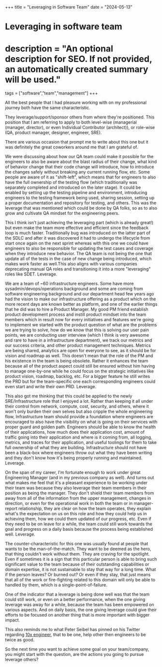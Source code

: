 +++
title = "Leveraging in Software Team"
date = "2024-05-13"

#
# Leveraging in software team
#
# description = "An optional description for SEO. If not provided, an automatically created summary will be used."

tags = ["software","team","management"]
+++

All the best people that I had pleasure working with on my professional journey both have the same characteristic. 

They leverage/support/sponsor others from where they're positioned. This position that I am referring to apply to both level-wise (managerial (manager, director), or even Individual Contributor (architect)), or role-wise (QA, product manager, designer, engineer, SRE). 

There are various occasion that prompt me to write about this one but it was definitely the great coworkers around me that I am grateful of.

We were discussing about how our QA team could make it possible for the engineers to also be aware about the blast radius of their change, what kind of behavior change that their code change will introduce, how to introduce the changes safely without breaking any current running flow, etc. Some people are aware of it as "shift-left", which means that for engineers to also have the full ownership of the testing flow (which traditionally was separately completed and introduced on the later stage). It could be enabled by setting up the testing pipeline and environment, introducing engineers to the testing framework being used, sharing session, setting up a proper documentation and repository for testing, and others. This was the leverage that was mentioned which could be done by QA folks, so as to also grow and cultivate QA mindset for the engineering peers. 

This I think isn't just achieving the leveraging part (which is already great!) but even make the team more effective and efficient since the feedback loop is much faster. Traditionally bug was introduced on the latter part of the SDLC and after it was discovered it had to undergo the lifecycle from start once again on the next sprint whereas with this one we could have engineers to also be responsible for updating the test cases and coverage when they introduce new behavior. The QA team is not being the one that update all of the tests in the case of new change being introduced, which makes work faster as well.This also aligns with various companies deprecating manual QA roles and transitioning it into a more "leveraging" roles like SDET. Leverage.

We are a team of ~60 infrastructure engineers. Some have more sysadmin/devops/operations background and some are coming from software engineering background and our department head few years ago had the vision to make our infrastructure offering as a product which on the more recent days are known better as platform, and one of the earlier things that he did was to hire a Product Manager. My good PM friend establish product development process and instill product mindset into the team members which in result now for every initiatives and features we're going to implement we started with the product question of what are the problems we are trying to solve, how do we know that this is solving our user pain points, we are conducting user interview (which I think is very awesome and rare to have in a infrastructure department), we track our metrics and our success criteria, and other product management techniques. Metrics are being shared, analytics are open for everyone to see, as it should be for vision and roadmap as well. This doesn't mean that the role of the PM and his existence in the team is being obsolete. Rather it enhances the team because all of the product aspect could still be ensured without him having to manage one-by-one while he could focus on the strategic initiatives like product vision, roadmap, backlog, etc. For a bigger feature he still writes the PRD but for the team-specific one each corresponding engineers could even start and write their own PRD. Leverage.

This also got me thinking that this could be applied to the newly SRE/Infrastructure role that I enjoyed a lot. Rather than keeping it all under their control from network, compute, cost, security, and others, where it won't only burden their own selves but also cripple the whole engineering flow, Infrastructure team should provide a foundation where engineers are encouraged to also have the visibility on what is going on their services with proper guard and golden path. Engineers should be able to know the health of their applications, how much does their application cost, amount of traffic going into their application and where is it coming from, all logging, metrics, and traces for their application, and useful toolings for them to take full ownership of what they are building. Infrastructure should not have been a black-box where engineers throw out what they have been writing and they don't know how it's being properly running and maintained. Leverage.

On the span of my career, I'm fortunate enough to work under great Engineering Manager (and in my previous company as well). And turns out what makes me feel that it's a pleasant experience to be working under their team was because they also leverage their team members in their position as being the manager. They don't shield their team members from away from all of the information from the upper management, changes in direction, or even for the operational work in both the team or in manager-report relationship, they are clear on how the team operates, they explain what's the expectation on us on this role and how they could help us in achieving them, how we could them updated of our progress, etc. Even if they need to be on leave for a while, the team could still work towards the goal and progress on a daily basis because the process being established well. Leverage.

The counter-characteristic for this one was usually found at people that wants to be the man-of-the-match. They want to be deemed as the hero, that thing couldn't work without them. They are craving for the spotlight. Even if sometimes it is a sign that this particular person is able to bring such significant value to the team because of their outstanding capabilities or domain expertise, it is not sustainable to stay that way for a long time. What if the person leaves? Or burned out? Or even if they stay, that just means that all of the work or fire-fighting related to this domain will only be able to handled by them, which is a single-point-of-failure.

One of the indicator that a leverage is being done well was that the team could still work, or even on a better performance, when the one giving leverage was away for a while, because the team has been empowered on various aspects. And on daily basis, the one giving leverage could give their efforts to be focused on another thing that is more important with bigger impact.

This also reminds me to what Peter Seibel has pinned on his Twitter regarding [10x engineer](https://x.com/peterseibel/status/512615519934230528), that to be one, help other then engineers to be twice as good.

So the next time you want to achieve some goal on your team/company, you might start with the question, are the actions you going to pursue leverage others? 